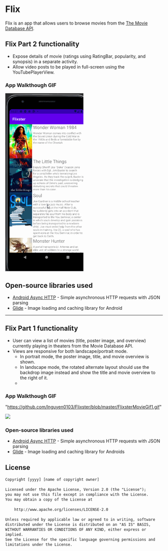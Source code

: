 # Flix
Flix is an app that allows users to browse movies from the [The Movie Database API](http://docs.themoviedb.apiary.io/#).

## Flix Part 2 functionality

- Expose details of movie (ratings using RatingBar, popularity, and synopsis) in a separate activity.
- Allow video posts to be played in full-screen using the YouTubePlayerView.


### App Walkthough GIF

<img src="https://github.com/lnguyen0103/Flixster/blob/master/FlixsterMovieGif2.gif" width=250><br>


## Open-source libraries used
- [Android Async HTTP](https://github.com/codepath/CPAsyncHttpClient) - Simple asynchronous HTTP requests with JSON parsing
- [Glide](https://github.com/bumptech/glide) - Image loading and caching library for Android

---

## Flix Part 1 functionality

- User can view a list of movies (title, poster image, and overview) currently playing in theaters from the Movie Database API.
- Views are responsive for both landscape/portrait mode.
   - In portrait mode, the poster image, title, and movie overview is shown.
   - In landscape mode, the rotated alternate layout should use the backdrop image instead and show the title and movie overview to the right of it.
   - 
### App Walkthough GIF

"https://github.com/lnguyen0103/Flixster/blob/master/FlixsterMovieGif1.gif"

<img src="YOUR_GIF_URL_HERE" width=250><br>


### Open-source libraries used

- [Android Async HTTP](https://github.com/codepath/CPAsyncHttpClient) - Simple asynchronous HTTP requests with JSON parsing
- [Glide](https://github.com/bumptech/glide) - Image loading and caching library for Androids


## License

    Copyright [yyyy] [name of copyright owner]

    Licensed under the Apache License, Version 2.0 (the "License");
    you may not use this file except in compliance with the License.
    You may obtain a copy of the License at

        http://www.apache.org/licenses/LICENSE-2.0

    Unless required by applicable law or agreed to in writing, software
    distributed under the License is distributed on an "AS IS" BASIS,
    WITHOUT WARRANTIES OR CONDITIONS OF ANY KIND, either express or implied.
    See the License for the specific language governing permissions and
    limitations under the License.

